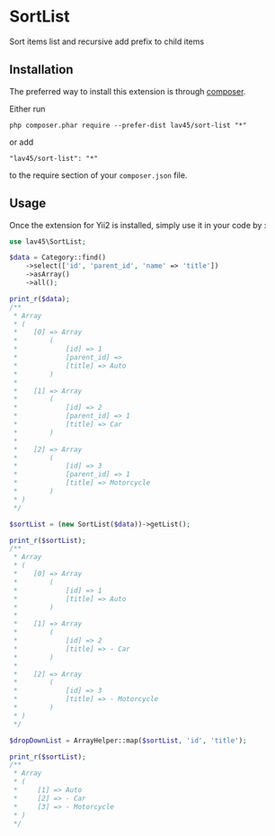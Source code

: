 SortList
========
Sort items list and recursive add prefix to child items

Installation
------------

The preferred way to install this extension is through [composer](http://getcomposer.org/download/).

Either run

```
php composer.phar require --prefer-dist lav45/sort-list "*"
```

or add

```
"lav45/sort-list": "*"
```

to the require section of your `composer.json` file.


Usage
-----

Once the extension for Yii2 is installed, simply use it in your code by  :

```php
use lav45\SortList;

$data = Category::find()
    ->select(['id', 'parent_id', 'name' => 'title'])
    ->asArray()
    ->all();

print_r($data);
/**
 * Array
 * (
 *    [0] => Array
 *        (
 *            [id] => 1
 *            [parent_id] => 
 *            [title] => Auto
 *        )
 *
 *    [1] => Array
 *        (
 *            [id] => 2
 *            [parent_id] => 1
 *            [title] => Car
 *        )
 *
 *    [2] => Array
 *        (
 *            [id] => 3
 *            [parent_id] => 1 
 *            [title] => Motorcycle
 *        )
 * )
 */

$sortList = (new SortList($data))->getList();

print_r($sortList);
/**
 * Array
 * (
 *    [0] => Array
 *        (
 *            [id] => 1
 *            [title] => Auto
 *        )
 *
 *    [1] => Array
 *        (
 *            [id] => 2
 *            [title] => - Car
 *        )
 *
 *    [2] => Array
 *        (
 *            [id] => 3
 *            [title] => - Motorcycle
 *        )
 * )
 */

$dropDownList = ArrayHelper::map($sortList, 'id', 'title');

print_r($sortList);
/**
 * Array
 * (
 *     [1] => Auto
 *     [2] => - Car
 *     [3] => - Motorcycle
 * )
 */
```
